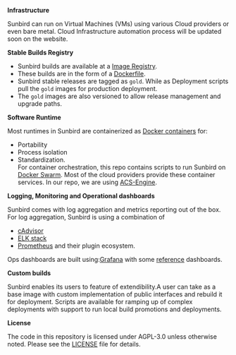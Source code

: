**Infrastructure**

Sunbird can run on Virtual Machines (VMs) using various Cloud providers or even bare metal. 
Cloud Infrastructure automation process will be updated soon on the website. 

**Stable Builds Registry**

- Sunbird builds are available at a [Image Registry](https://hub.docker.com/u/sunbird/dashboard/). 
- These builds are in the form of a [Dockerfile](https://docs.docker.com/engine/reference/builder/). 
- Sunbird stable releases are tagged as ```gold```. While as Deployment scripts pull the ```gold``` images for production deployment. 
- The ```gold``` images are also versioned to allow release management and upgrade paths.

**Software Runtime**

Most runtimes in Sunbird are containerized as [Docker containers](https://www.docker.com/what-container) for: 
- Portability
- Process isolation
- Standardization.  
For container orchestration, this repo contains scripts to run Sunbird on [Docker Swarm](https://docs.docker.com/engine/swarm/). Most of the cloud providers provide these container services. In our repo, we are using [ACS-Engine](https://github.com/Azure/acs-engine).

**Logging, Monitoring and Operational dashboards**

Sunbird comes with log aggregation and metrics reporting out of the box. For log aggregation, Sunbird is using a combination of 
- [cAdvisor](https://github.com/google/cadvisor)
- [ELK stack](https://www.elastic.co/webinars/introduction-elk-stack)
- [Prometheus](https://prometheus.io/) and their plugin ecosystem.

Ops dashboards are built using:[Grafana](https://grafana.com/) with some [reference](https://github.com/project-sunbird/sunbird-devops/tree/master/cloud/monitoring/grafana) dashboards.

**Custom builds**

Sunbird enables its users to feature of extendibility.A user can take as a base image with custom implementation of public interfaces and rebuild it for deployment. Scripts are available for ramping up of complex deployments with support to run local build promotions and deployments.

**License**

The code in this repository is licensed under AGPL-3.0 unless otherwise noted. Please see the [LICENSE](https://github.com/project-sunbird/sunbird-devops/blob/master/LICENSE) file for details.
